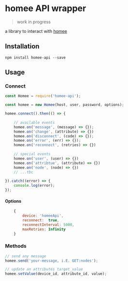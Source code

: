 # homee API wrapper

> work in progress

a library to interact with [homee](https://hom.ee)

## Installation
```
npm install homee-api --save
```

## Usage

### Connect
```js
const Homee = require('homee-api');

const homee = new Homee(host, user, password, options);

homee.connect().then(() => {
    
    // available events
    homee.on('message', (message) => {});
    homee.on('change', (attribute) => {})
    homee.on('disconnect', (code) => {});
    homee.on('error', (err) => {});
    homee.on('reconnect', (retries) => {})
    
    // special events
    homee.on('user', (user) => {})
    homee.on('attribtue', (attribute) => {})
    homee.on('node', (node) => {})
    // ...tbc
    
}).catch((error) => {
    console.log(error);
});
```

#### Options
```js
    {
        device: 'homeeApi',
        reconnect:  true,
        reconnectInterval: 5000,
        maxRetries: Infinity
    }
```
### Methods
```js
// send any message
homee.send('your-message, i.E. GET:nodes');

// update an attributes target_value
homee.setValue(device_id, attribute_id, value);
```
